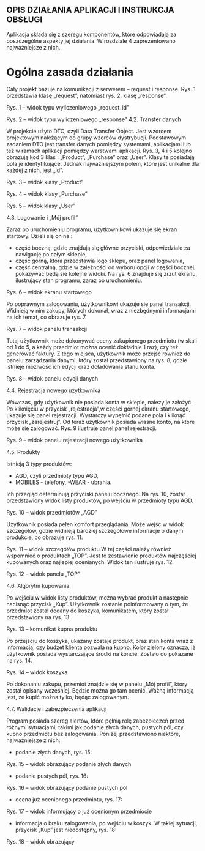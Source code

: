 ##	OPIS DZIAŁANIA APLIKACJI I INSTRUKCJA OBSŁUGI
Aplikacja składa się z szeregu komponentów, które odpowiadają za poszczególne aspekty jej działania. W rozdziale 4 zaprezentowano najważniejsze z nich.


#	 Ogólna zasada działania

Cały projekt bazuje na komunikacji z serwerem – request i response.
Rys. 1 przedstawia klasę „request”, natomiast rys. 2, klasę „response”.

 
Rys. 1 – widok typu wyliczeniowego „request_id”

 
Rys. 2 – widok typu wyliczeniowego „response”
4.2.	 Transfer danych

W projekcie użyto DTO, czyli Data Transfer Object. Jest wzorcem projektowym należącym do grupy wzorców dystrybucji. Podstawowym zadaniem DTO jest transfer danych pomiędzy systemami, aplikacjami lub też w ramach aplikacji pomiędzy warstwami aplikacji. Rys. 3, 4 i 5 kolejno obrazują kod 3 klas : „Product”, „Purchase” oraz „User”.
Klasy te posiadają pola je identyfikujące. Jednak najważniejszym polem, które jest unikalne dla każdej z nich, jest „id”.

 
Rys. 3 – widok klasy „Product”


 
Rys. 4 – widok klasy „Purchase”





 
Rys. 5 – widok klasy „User”

4.3.	 Logowanie i „Mój profil”

Zaraz po uruchomieniu programu, użytkownikowi ukazuje się ekran startowy. Dzieli się on na :
- część boczną, gdzie znajdują się główne przyciski, odpowiedziale za nawigację po całym sklepie, 
- część górną, która przedstawia logo sklepu, oraz panel logowania,
- część centralną, gdzie w zależności od wyboru opcji w części bocznej, pokazywać będą sie kolejne widoki.
  Na rys. 6 znajduje się zrzut ekranu, ilustrujący stan programu, zaraz po uruchomieniu.

 
Rys. 6 – widok ekranu startowego

Po poprawnym zalogowaniu, użytkownikowi ukazuje się panel transakcji. Widnieją w nim zakupy, których dokonał, wraz z niezbędnymi informacjami na ich temat, co obrazuje rys. 7.

 
Rys. 7 – widok panelu transakcji

Tutaj użytkownik może dokonywać oceny zakupionego przedmiotu (w skali od 1 do 5, a każdy przedmiot można ocenić dokładnie 1 raz), czy też generować faktury. Z tego miejsca, użytkownik może przejść również do panelu zarządzania danymi, który został przedstawiony na rys. 8,  gdzie istnieje możlwość ich edycji oraz doładowania stanu konta.
 
Rys. 8 – widok panelu edycji danych



4.4.	 Rejestracja nowego użytkownika

Wówczas, gdy użytkownik nie posiada konta w sklepie, nalezy je założyć.  Po kliknięciu w przycisk  „rejestracja”,w części górnej ekranu startowego, ukazuje się panel rejestracji. Wystarczy wypęłnić podane pola i kliknąć przycisk „zarejestruj”. Od teraz użytkownik posiada własne konto, na które może się zalogować.  Rys. 9 ilustruje panel panel rejestracji.

 
Rys. 9 – widok panelu rejestracji nowego użytkownika


4.5.	 Produkty

Istnieją 3 typy produktów:
- AGD, czyli przedmioty typu AGD,
- MOBILES - telefony,
-WEAR -  ubrania.

Ich przegląd determinują przyciski panelu bocznego. Na rys. 10, został przedstawiony widok listy produktów, po wejściu w przedmioty typu AGD.






 
Rys. 10 – widok przedmiotów „AGD”

Użytkownik posiada pełen komfort przeglądania. Może wejść w widok szczegółów, gdzie widnieją bardziej szczegółowe informacje o danym produkcie, co obrazuje rys. 11.

 
Rys. 11 – widok szczegółów produktu
W tej części należy również wspomnieć  o produktach „TOP”. Jest to zestawienie produktów najczęściej kupowanych oraz najlepiej ocenianych. Widok ten ilustruje rys. 12.

 
Rys. 12 – widok panelu „TOP”

4.6.	 Algorytm kupowania

Po wejściu w  widok listy produktów, można wybrać produkt a następnie nacisnąć przycisk „Kup”. Użytkownik zostanie poinformowany o tym, że przedmiot został dodany do koszyka, komunikatem, który został przedstawiony na rys. 13.

 
Rys. 13 – komunikat kupna produktu

Po przejściu do koszyka, ukazany zostaje produkt, oraz stan konta wraz z informacją, czy budżet klienta pozwala na kupno. Kolor zielony oznacza, iż użytkownik posiada wystarczające środki na koncie. Zostało do pokazane na rys. 14.

 
Rys. 14 – widok koszyka

Po dokonaniu zakupu, przemiot znajdzie się w panelu „Mój profil”, który został  opisany wcześniej. Będzie można go tam  ocenić.
Ważną informacją jest, że kupić można tylko, będąc zalogowanym. 

4.7.	 Walidacje i zabezpieczenia aplikacji

Program posiada szereg alertów, które pęłnią rolę zabezpieczeń przed różnymi sytuacjami, takimi jak podanie złych danych, pustych pól, czy kupno przedmiotu bez zalogowania. Poniżej przedstawiono niektóre, najważniejsze z nich:

- podanie złych danych, rys. 15:

 
Rys. 15 – widok obrazujący podanie złych danych


- podanie pustych pól, rys. 16:

 
Rys. 16 – widok obrazujący podanie pustych pól


- ocena już ocenionego przedmiotu, rys. 17:

 
Rys. 17 – widok informujący o już ocenionym przedmiocie




- informacja o braku zalogowania, po wejściu w koszyk. W takiej sytuacji, przycisk „Kup” jest niedostępny, rys. 18:

 
Rys. 18 – widok obrazujący 
